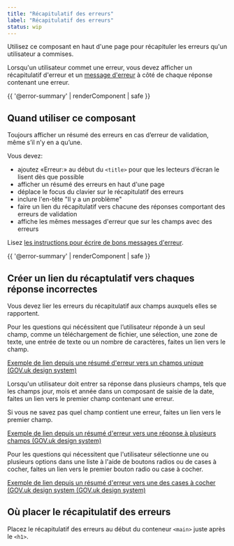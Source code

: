 ```yaml
---
title: "Récapitulatif des erreurs"
label: "Récapitulatif des erreurs"
status: wip
---
```


Utilisez ce composant en haut d'une page pour récapituler les erreurs qu'un
utilisateur a commises.

Lorsqu'un utilisateur commet une erreur, vous devez afficher un récapitulatif
d'erreur et un [message d'erreur](error-message) à côté de chaque réponse
contenant une erreur.

{{ '@error-summary' | renderComponent | safe }}

## Quand utiliser ce composant

Toujours afficher un résumé des erreurs en cas d’erreur de validation, même s’il
n’y en a qu’une.

Vous devez:

- ajoutez «Erreur:» au début du `<title>` pour que les lecteurs d’écran le
  lisent dès que possible
- afficher un résumé des erreurs en haut d'une page
- déplace le focus du clavier sur le récapitulatif des erreurs
- inclure l'en-tête "Il y a un problème"
- faire un lien du récapitulatif vers chacune des réponses comportant des
  erreurs de validation
- affiche les mêmes messages d'erreur que sur les champs avec des erreurs

Lisez [les instructions pour écrire de bons messages d'erreur](error-message).

{{ '@error-summary' | renderComponent | safe }}

## Créer un lien du récaptulatif vers chaques réponse incorrectes

Vous devez lier les erreurs du récapitulatif aux champs auxquels elles se
rapportent.

Pour les questions qui nécéssitent que l’utilisateur réponde à un seul champ,
comme un téléchargement de fichier, une sélection, une zone de texte, une entrée
de texte ou un nombre de caractères, faites un lien vers le champ.

[Exemple de lien depuis une résumé d'erreur vers un champs unique (GOV.uk design
system)](https://design-system.service.gov.uk/components/error-summary/linking/index.html#name)

Lorsqu'un utilisateur doit entrer sa réponse dans plusieurs champs, tels que les
champs jour, mois et année dans un composant de saisie de la date, faites un
lien vers le premier champ contenant une erreur.

Si vous ne savez pas quel champ contient une erreur, faites un lien vers le
premier champ.

[Exemple de lien depuis un résumé d'erreur vers une réponse à plusieurs champs
(GOV.uk design
system)](https://design-system.service.gov.uk/components/error-summary/linking-multiple-fields/index.html)

Pour les questions qui nécessitent que l'utilisateur sélectionne une ou
plusieurs options dans une liste à l'aide de boutons radios ou de cases à
cocher, faites un lien vers le premier bouton radio ou case à cocher.

[Exemple de lien depuis un résumé d'erreur vers une des cases à cocher (GOV.uk
design system (GOV.uk design
system)](https://design-system.service.gov.uk/components/error-summary/linking-checkboxes-radios/index.html)

## Où placer le récapitulatif des erreurs

Placez le récapitulatif des erreurs au début du conteneur `<main>` juste après
le `<h1>`.

